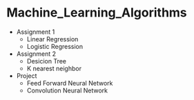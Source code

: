 # Machine_Learning_Algorithms
+ Assignment 1
  - Linear Regression
  - Logistic Regression
+ Assignment 2
  - Desicion Tree
  - K nearest neighbor
+ Project
  - Feed Forward Neural Network
  - Convolution Neural Network
